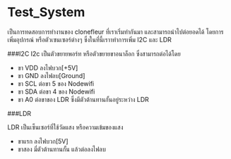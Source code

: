 # Test_System

เป็นการทดสอบการทำงานของ clonefleur ที่เราเริ่มทำกันมา และสามารถนำไปต่อยอดได้ โดยการเพิ่มอุปกรณ์ หรือตัวเซนเซอร์ต่างๆ ซึ่งในที่นี้เราาทำการเพิ่ม I2C และ LDR 

###I2C
I2c เป็นตัวขยายพอร์ท หรือตัวขยายขาอนาล็อก ซึ่งสามารถต่อได้โดย

  - ขา VDD ลงไฟบวก[+5V]
  - ขา GND ลงไฟลบ[Ground]
  - ขา SCL ต่อขา 5 ของ Nodewifi
  - ขา SDA ต่อขา 4 ของ Nodewifi
  - ขา A0  ต่อขาของ LDR ซึ่งมีตัวต้านทานกั้นอยู่ระหว่าง LDR 

###LDR

LDR เป็นเซ็นเซอร์ที่ใช้วัดแสง หรือความเข้มของแสง

  - ขาแรก ลงไฟบวก[5V]
  - ขาสอง มี่ตัวต้านทานกั้น แล้วต่อลงไฟลบ

